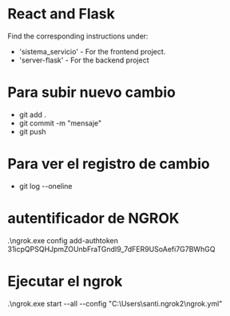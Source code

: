 # React and Flask

Find the corresponding instructions under:

- 'sistema_servicio' - For the frontend project.
- 'server-flask' - For the backend project

# Para subir nuevo cambio

- git add .
- git commit -m "mensaje"
- git push

# Para ver el registro de cambio

- git log --oneline

# autentificador de NGROK

.\ngrok.exe config add-authtoken 31icpQPSQHJpmZOUnbFraTGndI9_7dFER9USoAefi7G7BWhGQ

# Ejecutar el ngrok

.\ngrok.exe start --all --config "C:\Users\santi\.ngrok2\ngrok.yml"